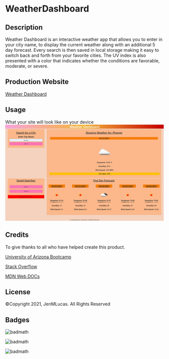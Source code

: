 # WeatherDashboard

## Description
Weather Dashboard is an interactive weather app that allows you to enter in your city name, to display the current weather along with an additional 5 day forecast. Every search is then saved in local storage making it easy to switch back and forth from your favorite cities. The UV index is also presented with a color that indicates whether the conditions are favorable, moderate, or severe.

## Production Website

[Weather Dashboard](https://jenmlucas.github.io/weather-dashboard/ "Weather Dashboard")
 

## Usage
What your site will look like on your device
![alt text](./assets/images/screenshot.png)
    
## Credits

To give thanks to all who have helped create this product.

[University of Arizona Bootcamp](https://courses.bootcampspot.com "UofA")

[Stack Overflow](https://stackoverflow.com/questions/7549561/section-vs-article-html5/ "StackOverflow")

[MDN Web DOCs](https://developer.mozilla.org/en-US/docs/Web/HTML/Element/aside "MDN")

## License

©Copyright 2021, JenMLucas. All Rights Reserved

## Badges

![badmath](https://img.shields.io/badge/HTML-20%25-green)

![badmath](https://img.shields.io/badge/Javascript-60%25-blue)

![badmath](https://img.shields.io/badge/CSS-20%25-red)